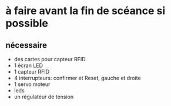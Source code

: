 # à faire avant la fin de scéance si possible

## nécessaire
- des cartes pour capteur RFID
- 1 écran LED
- 1 capteur RFID
- 4 interrupteurs: confirmer et Reset, gauche et droite
- 1 servo moteur
- leds
- un régulateur de tension
